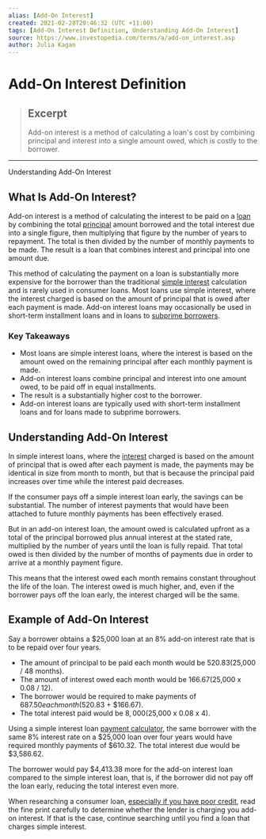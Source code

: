 ```yaml
---
alias: [Add-On Interest]
created: 2021-02-28T20:46:32 (UTC +11:00)
tags: [Add-On Interest Definition, Understanding Add-On Interest]
source: https://www.investopedia.com/terms/a/add-on_interest.asp
author: Julia Kagan
---
```


# Add-On Interest Definition

> ## Excerpt
> Add-on interest is a method of calculating a loan's cost by combining principal and interest into a single amount owed, which is costly to the borrower.

---

Understanding Add-On Interest
## What Is Add-On Interest?

Add-on interest is a method of calculating the interest to be paid on a [loan](https://www.investopedia.com/terms/l/loan.asp) by combining the total [principal](https://www.investopedia.com/terms/p/principal.asp) amount borrowed and the total interest due into a single figure, then multiplying that figure by the number of years to repayment. The total is then divided by the number of monthly payments to be made. The result is a loan that combines interest and principal into one amount due.

This method of calculating the payment on a loan is substantially more expensive for the borrower than the traditional [simple interest](https://www.investopedia.com/terms/s/simple_interest.asp) calculation and is rarely used in consumer loans. Most loans use simple interest, where the interest charged is based on the amount of principal that is owed after each payment is made. Add-on interest loans may occasionally be used in short-term installment loans and in loans to [subprime borrowers](https://www.investopedia.com/terms/s/subprime-borrower.asp).

### Key Takeaways

-   Most loans are simple interest loans, where the interest is based on the amount owed on the remaining principal after each monthly payment is made.
-   Add-on interest loans combine principal and interest into one amount owed, to be paid off in equal installments.
-   The result is a substantially higher cost to the borrower.
-   Add-on interest loans are typically used with short-term installment loans and for loans made to subprime borrowers.

## Understanding Add-On Interest

In simple interest loans, where the [interest](https://www.investopedia.com/terms/i/interest.asp) charged is based on the amount of principal that is owed after each payment is made, the payments may be identical in size from month to month, but that is because the principal paid increases over time while the interest paid decreases.

If the consumer pays off a simple interest loan early, the savings can be substantial. The number of interest payments that would have been attached to future monthly payments has been effectively erased.

But in an add-on interest loan, the amount owed is calculated upfront as a total of the principal borrowed plus annual interest at the stated rate, multiplied by the number of years until the loan is fully repaid. That total owed is then divided by the number of months of payments due in order to arrive at a monthly payment figure.

This means that the interest owed each month remains constant throughout the life of the loan. The interest owed is much higher, and, even if the borrower pays off the loan early, the interest charged will be the same.

## Example of Add-On Interest

Say a borrower obtains a $25,000 loan at an 8% add-on interest rate that is to be repaid over four years.

-   The amount of principal to be paid each month would be $520.83 ($25,000 / 48 months).
-   The amount of interest owed each month would be $166.67 ($25,000 x 0.08 / 12).
-   The borrower would be required to make payments of $687.50 each month ($520.83 + $166.67).
-   The total interest paid would be $8,000 ($25,000 x 0.08 x 4).

Using a simple interest loan [payment calculator](https://www.bankrate.com/calculators/savings/simple-loan-payment-calculator.aspx), the same borrower with the same 8% interest rate on a $25,000 loan over four years would have required monthly payments of $610.32. The total interest due would be $3,586.62.

The borrower would pay $4,413.38 more for the add-on interest loan compared to the simple interest loan, that is, if the borrower did not pay off the loan early, reducing the total interest even more.

When researching a consumer loan, [especially if you have poor credit](https://www.investopedia.com/best-personal-loans-for-bad-credit-4774349), read the fine print carefully to determine whether the lender is charging you add-on interest. If that is the case, continue searching until you find a loan that charges simple interest.
